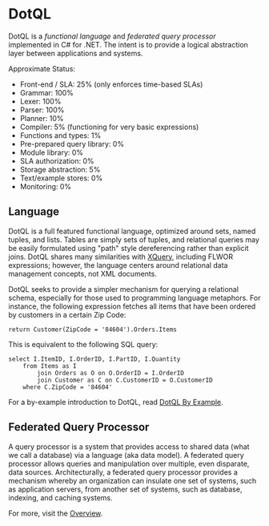 DotQL
=====

DotQL is a *functional language* and *federated query processor* implemented in C# for .NET.  The intent is to provide a logical abstraction layer between applications and systems. 

Approximate Status:
* Front-end / SLA: 25% (only enforces time-based SLAs)
* Grammar: 100%
* Lexer: 100%
* Parser: 100%
* Planner: 10%
* Compiler: 5% (functioning for very basic expressions)
* Functions and types: 1%
* Pre-prepared query library: 0%
* Module library: 0%
* SLA authorization: 0%
* Storage abstraction: 5%
* Text/example stores: 0%
* Monitoring: 0%

Language
--------

DotQL is a full featured functional language, optimized around sets, named tuples, and lists.  Tables are simply sets of tuples, and relational queries may be easily formulated using "path" style dereferencing rather than explicit joins.  DotQL shares many similarities with [XQuery](http://en.wikipedia.org/wiki/XQuery), including FLWOR expressions; however, the language centers around relational data management concepts, not XML documents.

DotQL seeks to provide a simpler mechanism for querying a relational schema, especially for those used to programming language metaphors.  For instance, the following expression fetches all items that have been ordered by customers in a certain Zip Code:

	return Customer(ZipCode = '84604').Orders.Items

This is equivalent to the following SQL query:

	select I.ItemID, I.OrderID, I.PartID, I.Quantity 
		from Items as I
			join Orders as O on O.OrderID = I.OrderID
			join Customer as C on C.CustomerID = O.CustomerID
		where C.ZipCode = '84604'

For a by-example introduction to DotQL, read [DotQL By Example](https://github.com/Ancestry/DotQL/wiki/DotQL%20By%20Example).

Federated Query Processor
-------------------------

A query processor is a system that provides access to shared data (what we call a database) via a language (aka data model).  A federated query processor allows queries and manipulation over multiple, even disparate, data sources.  Architecturally, a federated query processor provides a mechanism whereby an organization can insulate one set of systems, such as application servers, from another set of systems, such as database, indexing, and caching systems.  

For more, visit the [Overview](DotQL/wiki/Overview).
